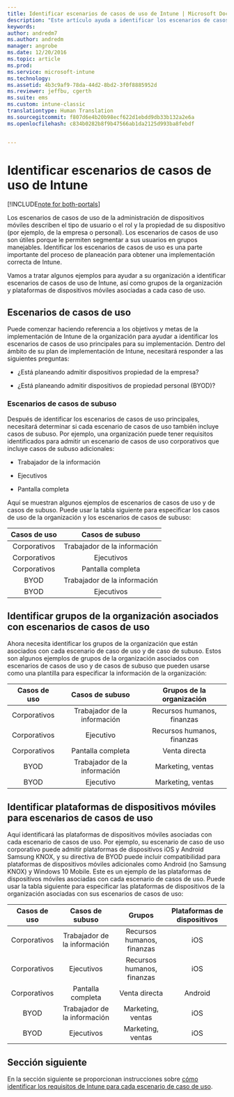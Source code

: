 ```yaml
---
title: Identificar escenarios de casos de uso de Intune | Microsoft Docs
description: "Este artículo ayuda a identificar los escenarios de casos de subuso y de casos de uso de Intune para una implementación solo en la nube de Microsoft Intune."
keywords: 
author: andredm7
ms.author: andredm
manager: angrobe
ms.date: 12/20/2016
ms.topic: article
ms.prod: 
ms.service: microsoft-intune
ms.technology: 
ms.assetid: 4b3c9af9-78da-44d2-8bd2-3f0f8885952d
ms.reviewer: jeffbu, cgerth
ms.suite: ems
ms.custom: intune-classic
translationtype: Human Translation
ms.sourcegitcommit: f807d6e4b20b98ecf622d1ebdd9db33b132a2e6a
ms.openlocfilehash: c834b0282b8f9b47566ab1da2125d993ba8febdf


---
```


# <a name="identify-intune-use-case-scenarios"></a>Identificar escenarios de casos de uso de Intune

[!INCLUDE[note for both-portals](../includes/note-for-both-portals.md)]

Los escenarios de casos de uso de la administración de dispositivos móviles describen el tipo de usuario o el rol y la propiedad de su dispositivo (por ejemplo, de la empresa o personal). Los escenarios de casos de uso son útiles porque le permiten segmentar a sus usuarios en grupos manejables. Identificar los escenarios de casos de uso es una parte importante del proceso de planeación para obtener una implementación correcta de Intune.

Vamos a tratar algunos ejemplos para ayudar a su organización a identificar escenarios de casos de uso de Intune, así como grupos de la organización y plataformas de dispositivos móviles asociadas a cada caso de uso.

## <a name="use-case-scenarios"></a>Escenarios de casos de uso

Puede comenzar haciendo referencia a los objetivos y metas de la implementación de Intune de la organización para ayudar a identificar los escenarios de casos de uso principales para su implementación. Dentro del ámbito de su plan de implementación de Intune, necesitará responder a las siguientes preguntas:

-   ¿Está planeando admitir dispositivos propiedad de la empresa?

-   ¿Está planeando admitir dispositivos de propiedad personal (BYOD)?

### <a name="sub-use-case-scenarios"></a>Escenarios de casos de subuso

Después de identificar los escenarios de casos de uso principales, necesitará determinar si cada escenario de casos de uso también incluye casos de subuso. Por ejemplo, una organización puede tener requisitos identificados para admitir un escenario de casos de uso corporativos que incluye casos de subuso adicionales:

-   Trabajador de la información

-   Ejecutivos

-   Pantalla completa

Aquí se muestran algunos ejemplos de escenarios de casos de uso y de casos de subuso. Puede usar la tabla siguiente para especificar los casos de uso de la organización y los escenarios de casos de subuso:

| **Casos de uso** | **Casos de subuso** |
|:---:|:---:|
| Corporativos | Trabajador de la información |              
| Corporativos | Ejecutivos |           
| Corporativos | Pantalla completa |
| BYOD | Trabajador de la información |           
| BYOD | Ejecutivos |

## <a name="identify-organizational-groups-associated-with-use-case-scenarios"></a>Identificar grupos de la organización asociados con escenarios de casos de uso

Ahora necesita identificar los grupos de la organización que están asociados con cada escenario de caso de uso y de caso de subuso. Estos son algunos ejemplos de grupos de la organización asociados con escenarios de casos de uso y de casos de subuso que pueden usarse como una plantilla para especificar la información de la organización:

| **Casos de uso** | **Casos de subuso** | **Grupos de la organización** |
|:---:|:---:|:---:|
| Corporativos | Trabajador de la información | Recursos humanos, finanzas |               
| Corporativos | Ejecutivo | Recursos humanos, finanzas |            
| Corporativos | Pantalla completa | Venta directa |
| BYOD | Trabajador de la información | Marketing, ventas |            
| BYOD | Ejecutivo | Marketing, ventas |

## <a name="identify-mobile-device-platforms-for-use-case-scenarios"></a>Identificar plataformas de dispositivos móviles para escenarios de casos de uso

Aquí identificará las plataformas de dispositivos móviles asociadas con cada escenario de casos de uso. Por ejemplo, su escenario de caso de uso corporativo puede admitir plataformas de dispositivos iOS y Android Samsung KNOX, y su directiva de BYOD puede incluir compatibilidad para plataformas de dispositivos móviles adicionales como Android (no Samsung KNOX) y Windows 10 Mobile. Este es un ejemplo de las plataformas de dispositivos móviles asociadas con cada escenario de casos de uso. Puede usar la tabla siguiente para especificar las plataformas de dispositivos de la organización asociadas con sus escenarios de casos de uso:

| **Casos de uso** | **Casos de subuso** | **Grupos** | **Plataformas de dispositivos** |   
|:---:|:---:|:---:|:---:|
| Corporativos | Trabajador de la información | Recursos humanos, finanzas | iOS |                                                           
| Corporativos | Ejecutivos | Recursos humanos, finanzas | iOS |                                                           
| Corporativos | Pantalla completa | Venta directa | Android |
| BYOD | Trabajador de la información | Marketing, ventas | iOS |                                                           
| BYOD | Ejecutivos | Marketing, ventas | iOS |

## <a name="next-section"></a>Sección siguiente

En la sección siguiente se proporcionan instrucciones sobre [cómo identificar los requisitos de Intune para cada escenario de caso de uso](section-3-determine-use-case-requirements.md).



<!--HONumber=Dec16_HO5-->


